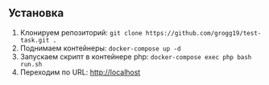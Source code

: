## Установка

<ol>
    <li>Клонируем репозиторий: <code>git clone https://github.com/grogg19/test-task.git . </code></li>
    <li>Поднимаем контейнеры: <code>docker-compose up -d  </code></li>
    <li>Запускаем скрипт в контейнере php: <code>docker-compose exec php bash run.sh</code> </li>
    <li>Переходим по URL: <a href="http://localhost" target="_blank">http://localhost</a></li>
</ol>